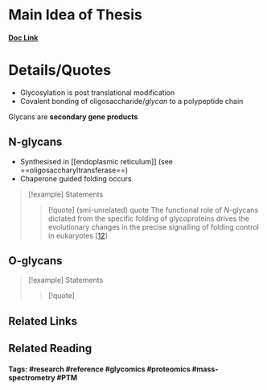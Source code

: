 # Main Idea of Thesis


#### [Doc Link](https://www.ncbi.nlm.nih.gov/pmc/articles/PMC7564411/)

# Details/Quotes
- Glycosylation is post translational modification
- Covalent bonding of oligosaccharide/*glycan* to a polypeptide chain

Glycans are **secondary gene products**

## N-glycans
- Synthesised in [[endoplasmic reticulum]] (see ==oligosaccharyltransferase==)
- Chaperone guided folding occurs

> [!example] Statements
> 
> >[!quote] (smi-unrelated) quote
> >The functional role of _N_-glycans dictated from the specific folding of glycoproteins drives the evolutionary changes in the precise signalling of folding control in eukaryotes [[12](https://scholar.google.com/scholar_lookup?journal=Nat.+Rev.+Mol.+Cell+Biol.&title=Glycosylation-directed+quality+control+of+protein+folding&author=C.+Xu&author=D.T.W.+Ng&volume=16&publication_year=2015&pages=742-752&pmid=26465718&doi=10.1038/nrm4073&)]

## O-glycans

> [!example] Statements
> 
> >[!quote]

## Related Links

## Related Reading



#### Tags: #research #reference #glycomics #proteomics #mass-spectrometry #PTM 